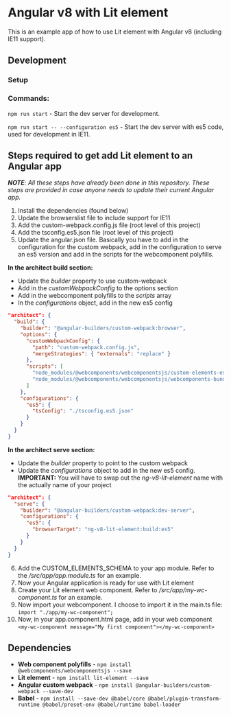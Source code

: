 # Angular v8 with Lit element

This is an example app of how to use Lit element with Angular v8 (including IE11 support).

## Development

### Setup



### Commands:

``npm run start`` - Start the dev server for development.

``npm run start -- --configuration es5`` - Start the dev server with es5 code, used for development in IE11.

## Steps required to get add Lit element to an Angular app

___NOTE__: All these steps have already been done in this repository. These steps are provided in case anyone needs to update their current Angular app._

1. Install the dependencies (found below)
1. Update the browserslist file to include support for IE11
1. Add the custom-webpack.config.js file (root level of this project)
1. Add the tsconfig.es5.json file (root level of this project)
1. Update the angular.json file. Basically you have to add in the configuration for the custom webpack, add in the configuration to serve an es5 version and add in the scripts for the webcomponent polyfills.

__In the architect build section:__

* Update the _builder_ property to use custom-webpack
* Add in the _customWebpackConfig_ to the options section
* Add in the webcomponent polyfills to the _scripts_ array
* In the _configurations_ object, add in the new es5 config

```json
"architect": {
  "build": {
    "builder": "@angular-builders/custom-webpack:browser",
    "options": {
      "customWebpackConfig": {
        "path": "custom-webpack.config.js",
        "mergeStrategies": { "externals": "replace" }
      },
      "scripts": [
        "node_modules/@webcomponents/webcomponentsjs/custom-elements-es5-adapter.js",
        "node_modules/@webcomponents/webcomponentsjs/webcomponents-bundle.js"
      ]
    },
    "configurations": {
      "es5": {
        "tsConfig": "./tsconfig.es5.json"
      }
    }
  }
}
```

__In the architect serve section:__

* Update the _builder_ property to point to the custom webpack
* Update the _configurations_ object to add in the new es5 config. __IMPORTANT:__ You will have to swap out the _ng-v8-lit-element_ name with the actually name of your project

```json
"architect": {
  "serve": {
    "builder": "@angular-builders/custom-webpack:dev-server",
    "configurations": {
      "es5": {
        "browserTarget": "ng-v8-lit-element:build:es5"
      }
    }
  }
}
```

6. Add the CUSTOM_ELEMENTS_SCHEMA to your app module. Refer to the _/src/app/app.module.ts_ for an example.
1. Now your Angular application is ready for use with Lit element
1. Create your Lit element web component. Refer to _/src/app/my-wc-component.ts_ for an example.
1. Now import your webcomponent. I choose to import it in the main.ts file: ``import "./app/my-wc-component";``
1. Now, in your app.component.html page, add in your web component ``<my-wc-component message="My first component"></my-wc-component>``


## Dependencies

* __Web component polyfills__ - ``npm install @webcomponents/webcomponentsjs --save``
* __Lit element__ - ``npm install lit-element --save``
* __Angular custom webpack__ - ``npm install @angular-builders/custom-webpack --save-dev``
* __Babel__ - ``npm install --save-dev @babel/core @babel/plugin-transform-runtime @babel/preset-env @babel/runtime babel-loader``